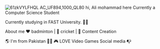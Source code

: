 ![61zkVYLFHQL _AC_UF894,1000_QL80_](https://github.com/user-attachments/assets/a879117e-39af-453f-8969-5516e9f8226f)
hi, Ali mohammad here
Currently a Computer Science Student 

Currently studying in FAST University. 👨‍💻

About me
❤️ badminton | 🖤 cricket | 💙 Content Creation

🌎 I'm from Pakistan 👨‍🚀
🎮 LOVE Video Games
Social media 📭
